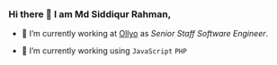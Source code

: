 ### Hi there 👋 I am **Md Siddiqur Rahman**,  
- 🔭 I’m currently working at [Ollyo](https://ollyo.com) as *Senior Staff Software Engineer*.

- 🌱 I’m currently working using `JavaScript` `PHP`

<!--
**siddik-web/siddik-web** is a ✨ _special_ ✨ repository because its `README.md` (this file) appears on your GitHub profile.

Here are some ideas to get you started:

- 🔭 I’m currently working on ...
- 🌱 I’m currently learning ...
- 👯 I’m looking to collaborate on ...
- 🤔 I’m looking for help with ...
- 💬 Ask me about ...
- 📫 How to reach me: ...
- 😄 Pronouns: ...
- ⚡ Fun fact: ...
-->
